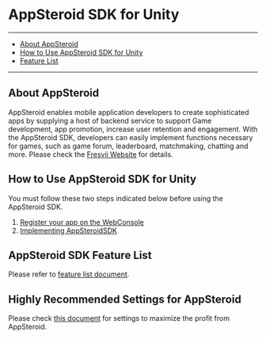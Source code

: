 # AppSteroid SDK for Unity

----------

- [About AppSteroid](#AboutAppSteroid)
- [How to Use AppSteroid SDK for Unity](#HowToUse)
- [Feature List](#Features)

---

## <a name="AboutAppSteroid">About AppSteroid</a>
AppSteroid enables mobile application developers to create sophisticated apps by supplying a host of backend service to support Game development, app promotion, increase user retention and engagement.  With the AppSteroid SDK, developers can easily implement functions necessary for games, such as game forum, leaderboard, matchmaking, chatting and more.
Please check the [Fresvii Website](https://fresvii.com/features/social) for details.

## <a name="HowToUse">How to Use AppSteroid SDK for Unity</a>
You must follow these two steps indicated below before using the AppSteroid SDK.

1. [Register your app on the WebConsole](AppRegistrationOnWebConsole.md)
2. [Implementing AppSteroidSDK](GetStarted.md)

## <a name="Features">AppSteroid SDK Feature List</a>
Please refer to [feature list document](FeatureList.md).

## <a name="Settings">Highly Recommended Settings for AppSteroid</a>
Please check [this document](https://github.com/fresvii/appsteroid-documents/blob/master/en/WebConsole.md) for settings to maximize the profit from AppSteroid.